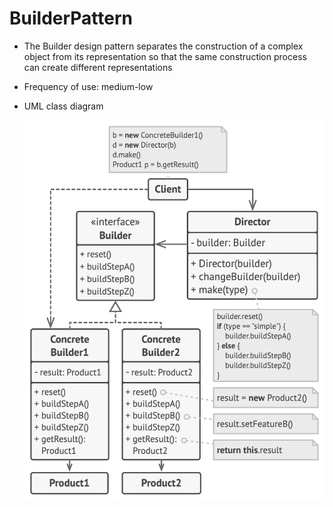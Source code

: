 # BuilderPattern

- The Builder design pattern separates the construction of a complex object from its representation so that the same construction process can create different representations

- Frequency of use: medium-low

- UML class diagram

     ![UML class diagram](/.assets/builderPattern.png "Builder Pattern")
